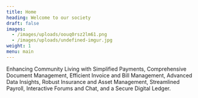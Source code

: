 ```yaml
---
title: Home
heading: Welcome to our society
draft: false
images:
  - /images/uploads/oouq0rsz2lm61.png
  - /images/uploads/undefined-imgur.jpg
weight: 1
menu: main
---
```

Enhancing Community Living with Simplified Payments, Comprehensive Document Management, Efficient Invoice and Bill Management, Advanced Data Insights, Robust Insurance and Asset Management, Streamlined Payroll, Interactive Forums and Chat, and a Secure Digital Ledger.
